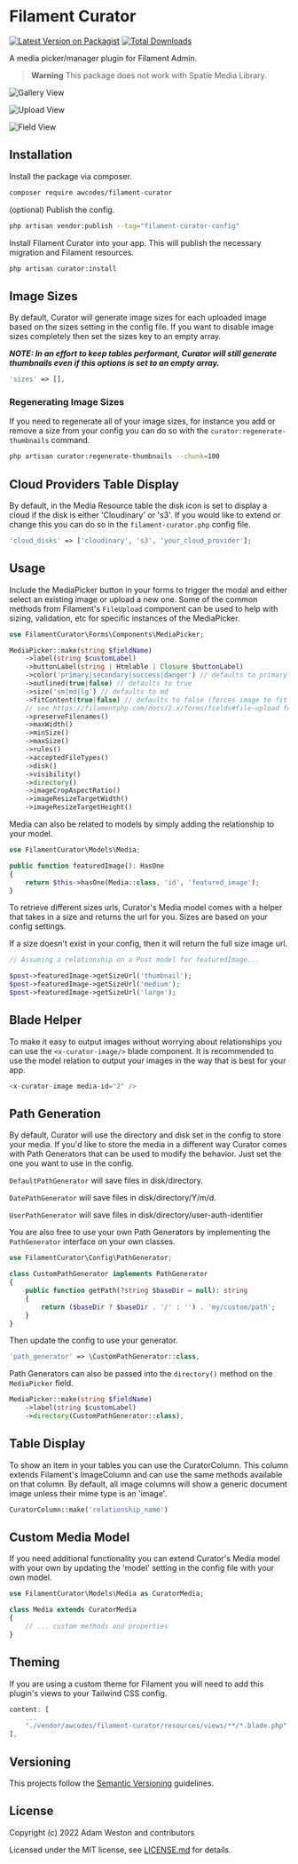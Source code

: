 # Filament Curator

[![Latest Version on Packagist](https://img.shields.io/packagist/v/awcodes/filament-curator.svg?style=flat-square)](https://packagist.org/packages/awcodes/filament-curator)
[![Total Downloads](https://img.shields.io/packagist/dt/awcodes/filament-curator.svg?style=flat-square)](https://packagist.org/packages/awcodes/filament-curator)

A media picker/manager plugin for Filament Admin.

> **Warning**
> This package does not work with Spatie Media Library.

![Gallery View](./images/dark-gallery-selected.png)

![Upload View](./images/dark-gallery.png)

![Field View](./images/dark-media-picker-filled.png)

## Installation

Install the package via composer.

```bash
composer require awcodes/filament-curator
```

(optional) Publish the config.

```bash
php artisan vendor:publish --tag="filament-curator-config"
```

Install Filament Curator into your app. This will publish the necessary
migration and Filament resources.

```bash
php artisan curator:install
```

## Image Sizes

By default, Curator will generate image sizes for each uploaded image based on
the sizes setting in the config file. If you want to disable image sizes
completely then set the sizes key to an empty array. 

***NOTE: In an effort to keep 
tables performant, Curator will still generate thumbnails even if this 
options is set to an empty array.***

```php
'sizes' => [],
```

### Regenerating Image Sizes

If you need to regenerate all of your image sizes, for instance you add or
remove a size from your config you can do so with the 
`curator:regenerate-thumbnails` command.

```bash
php artisan curator:regenerate-thumbnails --chunk=100
```

## Cloud Providers Table Display

By default, in the Media Resource table the disk icon is set to display a cloud
if the disk is either 'Cloudinary' or 's3'. If you would like to extend or
change this you can do so in the `filament-curator.php` config file.

```php
'cloud_disks' => ['cloudinary', 's3', 'your_cloud_provider'];
```

## Usage

Include the MediaPicker button in your forms to trigger the modal and either
select an existing image or upload a new one. Some of the common methods 
from Filament's `FileUpload` component can be used to help with sizing, 
validation, etc for specific instances of the MediaPicker.

```php
use FilamentCurator\Forms\Components\MediaPicker;

MediaPicker::make(string $fieldName)
    ->label(string $customLabel)
    ->buttonLabel(string | Htmlable | Closure $buttonLabel)
    ->color('primary|secondary|success|danger') // defaults to primary
    ->outlined(true|false) // defaults to true
    ->size('sm|md|lg') // defaults to md
    ->fitContent(true|false) // defaults to false (forces image to fit inside the preview area)
    // see https://filamentphp.com/docs/2.x/forms/fields#file-upload for more information about the following methods
    ->preserveFilenames()
    ->maxWidth()
    ->minSize()
    ->maxSize()
    ->rules()
    ->acceptedFileTypes()
    ->disk()
    ->visibility()
    ->directory()
    ->imageCropAspectRatio()
    ->imageResizeTargetWidth()
    ->imageResizeTargetHeight()
```

Media can also be related to models by simply adding the relationship to your
model.

```php
use FilamentCurator\Models\Media;

public function featuredImage(): HasOne
{
    return $this->hasOne(Media::class, 'id', 'featured_image');
}
```

To retrieve different sizes urls, Curator's Media model comes with a helper that
takes in a size and returns the url for you. Sizes are based on your config
settings.

If a size doesn't exist in your config, then it will return the full size image
url.

```php
// Assuming a relationship on a Post model for featuredImage...

$post->featuredImage->getSizeUrl('thumbnail');
$post->featuredImage->getSizeUrl('medium');
$post->featuredImage->getSizeUrl('large');
```

## Blade Helper

To make it easy to output images without worrying about relationships you
can use the `<x-curator-image/>` blade component. It is recommended to use
the model relation to output your images in the way that is best for your app.

```php
<x-curator-image media-id="2" />
```

## Path Generation
By default, Curator will use the directory and disk set in the config to 
store your media. If you'd like to store the media in a different way 
Curator comes with Path Generators that can be used to modify the behavior. 
Just set the one you want to use in the config.

`DefaultPathGenerator` will save files in disk/directory.

`DatePathGenerator` will save files in disk/directory/Y/m/d.

`UserPathGenerator` will save files in disk/directory/user-auth-identifier

You are also free to use your own Path Generators by implementing the 
`PathGenerator` interface on your own classes.

```php
use FilamentCurator\Config\PathGenerator;

class CustomPathGenerator implements PathGenerator
{
    public function getPath(?string $baseDir = null): string
    {
        return ($baseDir ? $baseDir . '/' : '') . 'my/custom/path';
    }
}
```

Then update the config to use your generator.

```php
'path_generator' => \CustomPathGenerator::class,
```

Path Generators can also be passed into the `directory()` method on the 
`MediaPicker` field.

```php
MediaPicker::make(string $fieldName)
    ->label(string $customLabel)
    ->directory(CustomPathGenerator::class),
```

## Table Display

To show an item in your tables you can use the CuratorColumn. This column
extends Filament's ImageColumn and can use the same methods available on that
column. By default, all image columns will show a generic document image 
unless their mime type is an 'image'.

```php
CuratorColumn::make('relationship_name')
```

## Custom Media Model

If you need additional functionality you can extend Curator's Media model with
your own by updating the 'model' setting in the config file with your own model.

```php
use FilamentCurator\Models\Media as CuratorMedia;

class Media extends CuratorMedia
{
    // ... custom methods and properties
}
```

## Theming

If you are using a custom theme for Filament you will need to add this plugin's
views to your Tailwind CSS config.

```js
content: [
    ...
    "./vendor/awcodes/filament-curator/resources/views/**/*.blade.php",
],
```

## Versioning

This projects follow the [Semantic Versioning](https://semver.org/) guidelines.

## License

Copyright (c) 2022 Adam Weston and contributors

Licensed under the MIT license, see [LICENSE.md](LICENSE.md) for details.
